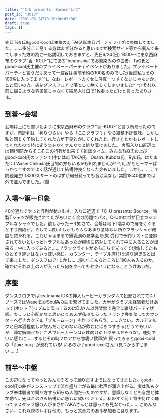 ```yaml
---
title: "“C-U presents: Bounce”レポ"
post_id: "3013"
date: "2001-06-24T18:20:00+09:00"
draft: true
tags: []
---
```



先日TaQ氏&good-cool氏主催のdj TAKA誕生日パーティライブに参加してました。 ……多分ここ見てる方はまず分かると思いますが検索サイト等から飛んで来てしまった方の為に一応説明しておきますと、先日6/24(日) 18:00～に東京西麻布のクラブ“香 -KOU-”にてあの“beatmania”でお馴染みの作曲者、TaQ氏とgood-cool氏主催のプライベートパーティイベントがありました。プライベートパーティと言うだけあって一般客は事前予約の100名のみでした(当然私もその100名に入ってます^^)。なお、レポートのくせに写真一つすらないじゃないか、とお思いの方、実はダンスフロアで落として無くしてしまいました^-^;) それ以前に撮るような雰囲気じゃなくて結局入り口で1枚撮っただけと言ったありさま。
## 到着～会場
会場は上にも書いたように東京西麻布のクラブ“香 -KOU-”と言う所だったのですが、前評判は「判りづらい」やら「ここクラブ？」やら結構不評気味。しかし私と同じく予約してくれた方が下見とかしてくれた上、行き方とかもレポートしてくれたので特に迷うコトなくすんなりと辿り着けました。 実際入り口近辺には1時間前からそこそこの行列が出来てて雑談タイム。みんなTaQ氏およびgood-cool氏のファンで(中にはdj TAKA氏、Osamu Kubota氏、Ryu氏、はたまたDJ Wasei Chikada氏目的の方もいるかも知れませんが^-^;)しかもビーマーばっかりですのでよく話が通じて結構仲良くなった方もいました。しかし、ここで問題発生! 18:00スタートのはずが何分待っても音沙汰なし! 実質18:40位までは外で並んでました。(爆
## 入場～第一印象
40分遅れでやっと行列が動き出す。入り口近辺で「C-U presents: Bounce」特製Tシャツが販売されてたがあいにく金の問題でパス。C-Uのロゴが目立つシンプルなシャツでした。欲しかったー!(笑 さて、会場は地下1階なので扉をくぐると下り階段が。そして…狭い! しかもそんなあまり意味ない所でフラッシュが何度も焚かれる。これじゃぁまるで鍾乳洞の見学会だ(笑 受付で予約リストに登録されてないといったトラブルもあったが親切に応対してくれて中に入ることが出来る。中に入ってみると……ブラックライトがあちこちで光ってて想像してたものとそう違いはないっぽい感じ。カウンター、テーブル席(?)を通り過ぎると出て来ました、ダンスフロア! しかし……狭い! こんなところに100人も入るのか。確かにそれ以上の人が入ったら何をやってもセクハラになることうけあいだ。
## 序盤
ダンスフロアではbeatmaniaIIDXの挿入ムービーがランダムで投影されててDJブースではWasei氏がSoul系の曲を繋げてました。大半がクラブ未経験者だけあって(ホント？)リズムに乗ってるのはDJさん以外皆無で完全に雑談パーティ状態。ちょっと心配かなと思いとりあえず私はもらったドリンク券を使ってカウンターへ行きカクテル「ブルームーン」を作ってもらう。……きつい。カルアミルクと日本酒程度しか飲んだことのない私が飲むにはきつすぎる(どうでもいいが、帰宅後調べたところブルームーンは女性向けのカクテルだそうな)。速効でいい感じに……するとその時フロアから物凄い歓声が! 戻ってみるとgood-coolの「Zanzibar」が流れている! いるのか？good-coolさん! (見つからずじまい……)
## 前半～中盤
この辺になってやっとみんなそろって踊りだすようになってきました。good-cool氏の曲がノンストップで流れ盛り上がる毎に歓声が湧き上がる。実は私もクラブ未体験者で踊り方すら知らぬ人間だったのですが、意識しなくとも自然と体が動く。先ほどの酒も結構いい感じに効いてきてる。私のすぐ前で背中向けて踊ってるスタッフ服の人がまさかTAKAさんとは思っても見なかった…… ごめんなさい、これ以降のレポは他の、もっと文章力のある参加者に譲ります。
